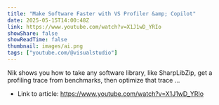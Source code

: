 ```yaml
---
title: "Make Software Faster with VS Profiler &amp; Copilot"
date: 2025-05-15T14:00:48Z
link: https://www.youtube.com/watch?v=X1J1wD_YRIo
showShare: false
showReadTime: false
thumbnail: images/ai.png
tags: ["youtube.com/@visualstudio"]
---
```

Nik shows you how to take any software library, like SharpLibZip, get a profiling trace from benchmarks, then optimize that trace ...

- Link to article: https://www.youtube.com/watch?v=X1J1wD_YRIo